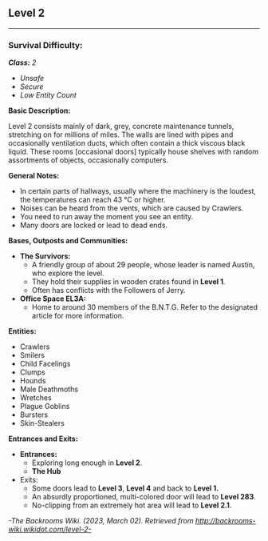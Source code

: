 ## Level 2
-------

### Survival Difficulty:

***Class:** 2*

- *Unsafe*
- *Secure*
- *Low Entity Count*

**Basic Description:**

 Level 2 consists mainly of dark, grey, concrete maintenance tunnels, stretching on for millions of miles. The walls are lined with pipes and occasionally ventilation ducts, which often contain a thick viscous black liquid. These rooms \[occasional doors\] typically house shelves with random assortments of objects, occasionally computers.

**General Notes:**

- In certain parts of hallways, usually where the machinery is the loudest, the temperatures can reach 43 °C or higher.
- Noises can be heard from the vents, which are caused by Crawlers.
- You need to run away the moment you see an entity.
- Many doors are locked or lead to dead ends.

**Bases, Outposts and Communities:**

- **The Survivors:**
    - A friendly group of about 29 people, whose leader is named Austin, who explore the level.
    - They hold their supplies in wooden crates found in **Level 1**.
    - Often has conflicts with the Followers of Jerry.
- **Office Space EL3A:**
    - Home to around 30 members of the B.N.T.G. Refer to the designated article for more information.

**Entities:**

- Crawlers
- Smilers
- Child Facelings
- Clumps
- Hounds
- Male Deathmoths
- Wretches
- Plague Goblins
- Bursters
- Skin-Stealers

**Entrances and Exits:**

- **Entrances:**
    - Exploring long enough in **Level 2**.
    - **The Hub**
- Exits:
    - Some doors lead to **Level 3**, **Level 4** and back to **Level 1.**
    - An absurdly proportioned, multi-colored door will lead to **Level 283**.
    - No-clipping from an extremely hot area will lead to **Level 2.1**.

*-The Backrooms Wiki. (2023, March 02). Retrieved from http://backrooms-wiki.wikidot.com/level-2-*
